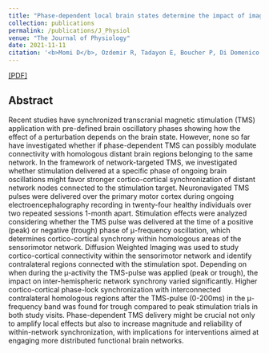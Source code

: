 ```yaml
---
title: "Phase-dependent local brain states determine the impact of image-guided TMS on motor network EEG synchronization"
collection: publications
permalink: /publications/J_Physiol
venue: "The Journal of Physiology"
date: 2021-11-11
citation: '<b>Momi D</b>, Ozdemir R, Tadayon E, Boucher P, Di Domenico A, Fasolo M, Shafi M, Pascual-Leone A, Santarnecchi E. <b>The Journal of Physiology 2021.</b>'
---
```


[[PDF]](https://physoc.onlinelibrary.wiley.com/doi/abs/10.1113/JP282393)

## Abstract
Recent studies have synchronized transcranial magnetic stimulation (TMS) application with pre-defined brain oscillatory phases showing how the effect of a perturbation depends on the brain state. However, none so far have investigated whether if phase-dependent TMS can possibly modulate connectivity with homologous distant brain regions belonging to the same network. In the framework of network-targeted TMS, we investigated whether stimulation delivered at a specific phase of ongoing brain oscillations might favor stronger cortico-cortical synchronization of distant network nodes connected to the stimulation target. Neuronavigated TMS pulses were delivered over the primary motor cortex during ongoing electroencephalography recording in twenty-four healthy individuals over two repeated sessions 1-month apart. Stimulation effects were analyzed considering whether the TMS pulse was delivered at the time of a positive (peak) or negative (trough) phase of μ-frequency oscillation, which determines cortico-cortical synchrony within homologous areas of the sensorimotor network. Diffusion Weighted Imaging was used to study cortico-cortical connectivity within the sensorimotor network and identify contralateral regions connected with the stimulation spot. Depending on when during the µ-activity the TMS-pulse was applied (peak or trough), the impact on inter-hemispheric network synchrony varied significantly. Higher cortico-cortical phase-lock synchronization with interconnected contralateral homologous regions after the TMS-pulse (0-200ms) in the μ-frequency band was found for trough compared to peak stimulation trials in both study visits. Phase-dependent TMS delivery might be crucial not only to amplify local effects but also to increase magnitude and reliability of within-network synchronization, with implications for interventions aimed at engaging more distributed functional brain networks.
